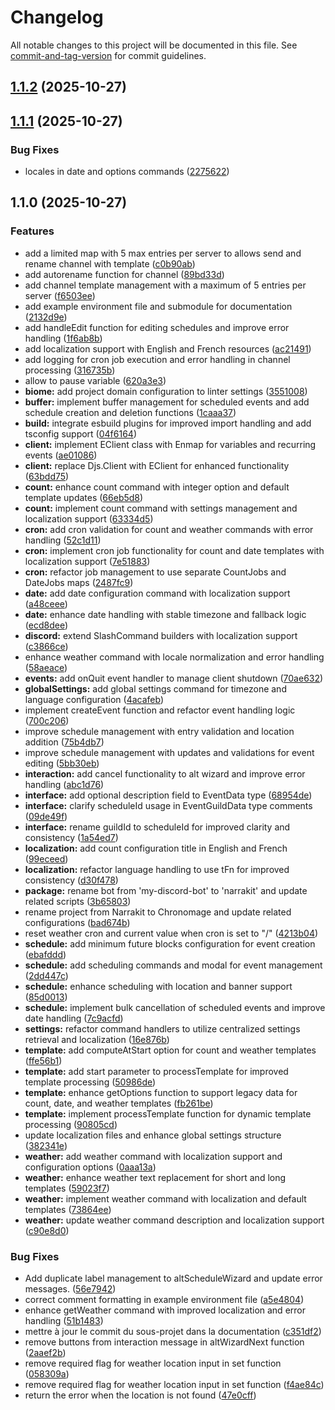 # Changelog

All notable changes to this project will be documented in this file. See [commit-and-tag-version](https://github.com/absolute-version/commit-and-tag-version) for commit guidelines.

## [1.1.2](https://github.com/Mara-Li/narrakit/compare/1.1.1...1.1.2) (2025-10-27)

## [1.1.1](https://github.com/Mara-Li/narrakit/compare/1.1.0...1.1.1) (2025-10-27)


### Bug Fixes

* locales in date and options commands ([2275622](https://github.com/Mara-Li/narrakit/commit/22756228894be25aaa868756b68d2bfe7ae29311))

## 1.1.0 (2025-10-27)


### Features

* add a limited map with 5 max entries per server to allows send and rename channel with template ([c0b90ab](https://github.com/Mara-Li/narrakit/commit/c0b90ab6c613f90e6df8f7c1b229004d31a3307e))
* add autorename function for channel ([89bd33d](https://github.com/Mara-Li/narrakit/commit/89bd33dbbc0d0dec8ca076413a752d86f3dc7f25))
* add channel template management with a maximum of 5 entries per server ([f6503ee](https://github.com/Mara-Li/narrakit/commit/f6503ee95220e8e34331a0e79024cbfea0f0653b))
* add example environment file and submodule for documentation ([2132d9e](https://github.com/Mara-Li/narrakit/commit/2132d9e954c358e1b920ca4e4b7c9141af76222c))
* add handleEdit function for editing schedules and improve error handling ([1f6ab8b](https://github.com/Mara-Li/narrakit/commit/1f6ab8bcaac2506c53d22ca420d046d501f44908))
* add localization support with English and French resources ([ac21491](https://github.com/Mara-Li/narrakit/commit/ac214910aa49638bda3711be2db5b43b90e5ad96))
* add logging for cron job execution and error handling in channel processing ([316735b](https://github.com/Mara-Li/narrakit/commit/316735b596a1088afe60b987004f7c2a4ff830ee))
* allow to pause variable ([620a3e3](https://github.com/Mara-Li/narrakit/commit/620a3e3da38b33f03433388597be144d3d3a0d7f))
* **biome:** add project domain configuration to linter settings ([3551008](https://github.com/Mara-Li/narrakit/commit/35510080ce706958458727d95b949688ad8e201b))
* **buffer:** implement buffer management for scheduled events and add schedule creation and deletion functions ([1caaa37](https://github.com/Mara-Li/narrakit/commit/1caaa37d904b6ffadcd3f143366f219eb55be3e8))
* **build:** integrate esbuild plugins for improved import handling and add tsconfig support ([04f6164](https://github.com/Mara-Li/narrakit/commit/04f61646730526976b60312b6e42b841200710cd))
* **client:** implement EClient class with Enmap for variables and recurring events ([ae01086](https://github.com/Mara-Li/narrakit/commit/ae0108662dec86b9c506a265f725fa9f28a46423))
* **client:** replace Djs.Client with EClient for enhanced functionality ([63bdd75](https://github.com/Mara-Li/narrakit/commit/63bdd75c73c98fa3f34d6a7fe380748b223f2cca))
* **count:** enhance count command with integer option and default template updates ([66eb5d8](https://github.com/Mara-Li/narrakit/commit/66eb5d8f76a76e736a3b2642645fe2f43bb30108))
* **count:** implement count command with settings management and localization support ([63334d5](https://github.com/Mara-Li/narrakit/commit/63334d54cfe2ddc8d3de11eb0fa67af1a760d0cb))
* **cron:** add cron validation for count and weather commands with error handling ([52c1d11](https://github.com/Mara-Li/narrakit/commit/52c1d1139591409ecee86de6ba0af3f9fb951613))
* **cron:** implement cron job functionality for count and date templates with localization support ([7e51883](https://github.com/Mara-Li/narrakit/commit/7e51883ef734a4a766bf5d857784a2e019d7e255))
* **cron:** refactor job management to use separate CountJobs and DateJobs maps ([2487fc9](https://github.com/Mara-Li/narrakit/commit/2487fc999e7d16d8237383588d95c13b0b20125a))
* **date:** add date configuration command with localization support ([a48ceee](https://github.com/Mara-Li/narrakit/commit/a48ceeef5a693bcf73f635d5a2b10d16136d280d))
* **date:** enhance date handling with stable timezone and fallback logic ([ecd8dee](https://github.com/Mara-Li/narrakit/commit/ecd8dee4b3b05f06fd934e1023674ef58fe40315))
* **discord:** extend SlashCommand builders with localization support ([c3866ce](https://github.com/Mara-Li/narrakit/commit/c3866cecdd2fec5d313b26ac758875b233d45ee7))
* enhance weather command with locale normalization and error handling ([58aeace](https://github.com/Mara-Li/narrakit/commit/58aeacea5b0eb72a99960dbd950a322988a3a38a))
* **events:** add onQuit event handler to manage client shutdown ([70ae632](https://github.com/Mara-Li/narrakit/commit/70ae632c46d7d4863a8fe800ef6ef25f4e454752))
* **globalSettings:** add global settings command for timezone and language configuration ([4acafeb](https://github.com/Mara-Li/narrakit/commit/4acafeb82355331507216b5e4d2836079db7567f))
* implement createEvent function and refactor event handling logic ([700c206](https://github.com/Mara-Li/narrakit/commit/700c206807d0939c5b9cf67f42d19794fcda7c10))
* improve schedule management with entry validation and location addition ([75b4db7](https://github.com/Mara-Li/narrakit/commit/75b4db767bcd017577c3342e8a841cbabfd5ca54))
* improve schedule management with updates and validations for event editing ([5bb30eb](https://github.com/Mara-Li/narrakit/commit/5bb30eb2504744b5793980d265ae7ab42465969f))
* **interaction:** add cancel functionality to alt wizard and improve error handling ([abc1d76](https://github.com/Mara-Li/narrakit/commit/abc1d7620d5a1858f50279a4239825bfc3a59745))
* **interface:** add optional description field to EventData type ([68954de](https://github.com/Mara-Li/narrakit/commit/68954deb19ba5cd3ba6c6a644b0f9109eb4e29ef))
* **interface:** clarify scheduleId usage in EventGuildData type comments ([09de49f](https://github.com/Mara-Li/narrakit/commit/09de49fe24e67dcfee4b7403724b98c10480d5e6))
* **interface:** rename guildId to scheduleId for improved clarity and consistency ([1a54ed7](https://github.com/Mara-Li/narrakit/commit/1a54ed78e7bf3fa54d5141006ad2823b0ecdbf3d))
* **localization:** add count configuration title in English and French ([99eceed](https://github.com/Mara-Li/narrakit/commit/99eceed185db136fa1fe9b92c3068381d616b86d))
* **localization:** refactor language handling to use tFn for improved consistency ([d30f478](https://github.com/Mara-Li/narrakit/commit/d30f47856cca028dbd9ab2225dccb60689ce9d85))
* **package:** rename bot from 'my-discord-bot' to 'narrakit' and update related scripts ([3b65803](https://github.com/Mara-Li/narrakit/commit/3b65803afa42817944f2d61f632e05be9e431b4d))
* rename project from Narrakit to Chronomage and update related configurations ([bad674b](https://github.com/Mara-Li/narrakit/commit/bad674b4b81519d0ccb7e41330dbaecfd26a4f0f))
* reset weather cron and current value when cron is set to "/" ([4213b04](https://github.com/Mara-Li/narrakit/commit/4213b0456db050a7e46937cd2c2fbeb201f11e8a))
* **schedule:** add minimum future blocks configuration for event creation ([ebafddd](https://github.com/Mara-Li/narrakit/commit/ebafddde1a90a185d043b8dc42f0d57bf5bcbc52))
* **schedule:** add scheduling commands and modal for event management ([2dd447c](https://github.com/Mara-Li/narrakit/commit/2dd447ca58d85454dcf0a6d38609a57be1cdffe4))
* **schedule:** enhance scheduling with location and banner support ([85d0013](https://github.com/Mara-Li/narrakit/commit/85d00139d0091d956357ac48693e57f16e28a0a3))
* **schedule:** implement bulk cancellation of scheduled events and improve date handling ([7c9acfd](https://github.com/Mara-Li/narrakit/commit/7c9acfd8c3a4ca98133a3c02c21f14d099c305a7))
* **settings:** refactor command handlers to utilize centralized settings retrieval and localization ([16e876b](https://github.com/Mara-Li/narrakit/commit/16e876bd4e40f3611d04218c6993552eae93c8fe))
* **template:** add computeAtStart option for count and weather templates ([ffe56b1](https://github.com/Mara-Li/narrakit/commit/ffe56b102f6835a49e6da76c20bbd27705057420))
* **template:** add start parameter to processTemplate for improved template processing ([50986de](https://github.com/Mara-Li/narrakit/commit/50986ded04c57665e57f3bbf079e8e7a905230a2))
* **template:** enhance getOptions function to support legacy data for count, date, and weather templates ([fb261be](https://github.com/Mara-Li/narrakit/commit/fb261be7b643d9e9d6757163edaa4605edaa6565))
* **template:** implement processTemplate function for dynamic template processing ([90805cd](https://github.com/Mara-Li/narrakit/commit/90805cdd3e2b51541eaad9bb74d90e5396602da2))
* update localization files and enhance global settings structure ([382341e](https://github.com/Mara-Li/narrakit/commit/382341e3778a6b2d1b85dbc8fcde91c35fe0d59c))
* **weather:** add weather command with localization support and configuration options ([0aaa13a](https://github.com/Mara-Li/narrakit/commit/0aaa13a5e464318eb14afbdfe8a49c20d4965b79))
* **weather:** enhance weather text replacement for short and long templates ([59023f7](https://github.com/Mara-Li/narrakit/commit/59023f7f041759e0276bac2dd4e75005cf918895))
* **weather:** implement weather command with localization and default templates ([73864ee](https://github.com/Mara-Li/narrakit/commit/73864ee53532a4957e67624e5e78b2277daf5bca))
* **weather:** update weather command description and localization support ([c90e8d0](https://github.com/Mara-Li/narrakit/commit/c90e8d0e846d4b40459a80dbd301e57a674702d6))


### Bug Fixes

* Add duplicate label management to altScheduleWizard and update error messages. ([56e7942](https://github.com/Mara-Li/narrakit/commit/56e794209acb44611707bebd5dc2a2e87b7f6b3e))
* correct comment formatting in example environment file ([a5e4804](https://github.com/Mara-Li/narrakit/commit/a5e4804a6b9e84d3e76da7633e183ee2a4f08a9d))
* enhance getWeather command with improved localization and error handling ([51b1483](https://github.com/Mara-Li/narrakit/commit/51b14830589c2c4f82a760eafa03304934c41903))
* mettre à jour le commit du sous-projet dans la documentation ([c351df2](https://github.com/Mara-Li/narrakit/commit/c351df2e313e6c6b0ec9e2f563dde0457bc5f06f))
* remove buttons from interaction message in altWizardNext function ([2aaef2b](https://github.com/Mara-Li/narrakit/commit/2aaef2b56328a73b896ce573d64a80526a224ae6))
* remove required flag for weather location input in set function ([058309a](https://github.com/Mara-Li/narrakit/commit/058309a4fe8399dfdad50a2795dbdf317c9a6b0d))
* remove required flag for weather location input in set function ([f4ae84c](https://github.com/Mara-Li/narrakit/commit/f4ae84ce751d7ad961d3915316e0a7a243dca507))
* return the error when the location is not found ([47e0cff](https://github.com/Mara-Li/narrakit/commit/47e0cfffeacd039512086f5a0cbb62879c3c06ee))
